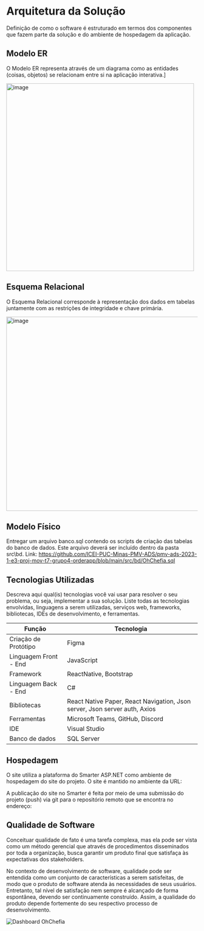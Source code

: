 # Arquitetura da Solução

Definição de como o software é estruturado em termos dos componentes que fazem parte da solução e do ambiente de hospedagem da aplicação.


## Modelo ER

O Modelo ER representa através de um diagrama como as entidades (coisas, objetos) se relacionam entre si na aplicação interativa.]

<img width="494" alt="image" src="https://user-images.githubusercontent.com/60409021/229384691-0127c1d6-ccf4-4d59-84d6-ba85610f2699.png">


## Esquema Relacional

O Esquema Relacional corresponde à representação dos dados em tabelas juntamente com as restrições de integridade e chave primária.
 
<img width="511" alt="image" src="https://user-images.githubusercontent.com/60409021/229384710-552dff18-0bb6-4e76-9215-48eee0a3ff39.png">

## Modelo Físico

Entregar um arquivo banco.sql contendo os scripts de criação das tabelas do banco de dados. Este arquivo deverá ser incluído dentro da pasta src\bd.
Link: https://github.com/ICEI-PUC-Minas-PMV-ADS/pmv-ads-2023-1-e3-proj-mov-t7-grupo4-orderapp/blob/main/src/bd/OhChefia.sql

## Tecnologias Utilizadas

Descreva aqui qual(is) tecnologias você vai usar para resolver o seu problema, ou seja, implementar a sua solução. Liste todas as tecnologias envolvidas, linguagens a serem utilizadas, serviços web, frameworks, bibliotecas, IDEs de desenvolvimento, e ferramentas.

|Função    | Tecnologia  | 
|------------|-----------------------------------------|
| Criação de Protótipo | Figma |
| Linguagem Front - End| JavaScript | 
| Framework | ReactNative, Bootstrap |
| Linguagem Back - End | C# | 
| Bibliotecas | React Native Paper, React Navigation, Json server, Json server auth, Axios | 
| Ferramentas | Microsoft Teams, GitHub, Discord |
| IDE | Visual Studio  | 
| Banco de dados | SQL Server | 

## Hospedagem

O site utiliza a plataforma do Smarter ASP.NET como ambiente de hospedagem do site do projeto. O site é mantido no ambiente da URL:     

A publicação do site no Smarter é feita por meio de uma submissão do projeto (push) via git para o repositório remoto que se encontra no endereço:  

## Qualidade de Software

Conceituar qualidade de fato é uma tarefa complexa, mas ela pode ser vista como um método gerencial que através de procedimentos disseminados por toda a organização, busca garantir um produto final que satisfaça às expectativas dos stakeholders.

No contexto de desenvolvimento de software, qualidade pode ser entendida como um conjunto de características a serem satisfeitas, de modo que o produto de software atenda às necessidades de seus usuários. Entretanto, tal nível de satisfação nem sempre é alcançado de forma espontânea, devendo ser continuamente construído. Assim, a qualidade do produto depende fortemente do seu respectivo processo de desenvolvimento.

![Dashboard OhChefia](https://user-images.githubusercontent.com/53317747/229389263-81c2b097-b68c-48dd-b42f-382bdfed7c7e.png)


